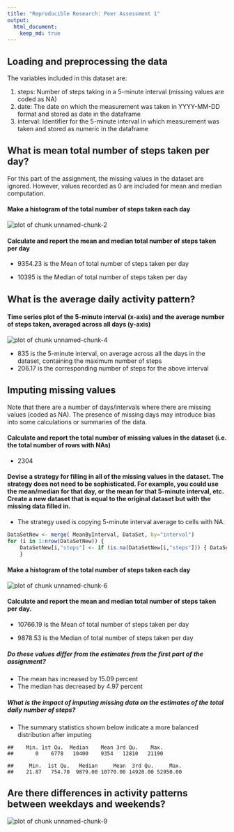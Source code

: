 ```yaml
---
title: "Reproducible Research: Peer Assessment 1"
output: 
  html_document:
    keep_md: true
---
```



## Loading and preprocessing the data

The variables included in this dataset are:

1. steps: Number of steps taking in a 5-minute interval (missing values are coded as NA)
2. date: The date on which the measurement was taken in YYYY-MM-DD format and stored as date in the dataframe
3. interval: Identifier for the 5-minute interval in which measurement was taken and stored as numeric in the dataframe




## What is mean total number of steps taken per day?

For this part of the assignment, the missing values in the dataset are ignored. However, values recorded as 0 are included for mean and median computation.

#### Make a histogram of the total number of steps taken each day

![plot of chunk unnamed-chunk-2](figure/unnamed-chunk-2-1.png) 

#### Calculate and report the mean and median total number of steps taken per day


- 9354.23 is the Mean of total number of steps taken per day

- 10395 is the Median of total number of steps taken per day

## What is the average daily activity pattern?

#### Time series plot of the 5-minute interval (x-axis) and the average number of steps taken, averaged across all days (y-axis)

![plot of chunk unnamed-chunk-4](figure/unnamed-chunk-4-1.png) 

- 835 is the 5-minute interval, on average across all the days in the dataset, containing the maximum number of steps
- 206.17 is the corresponding number of steps for the above interval

## Imputing missing values

Note that there are a number of days/intervals where there are missing values (coded as NA). The presence of missing days may introduce bias into some calculations or summaries of the data.

#### Calculate and report the total number of missing values in the dataset (i.e. the total number of rows with NAs)
- 2304 

#### Devise a strategy for filling in all of the missing values in the dataset. The strategy does not need to be sophisticated. For example, you could use the mean/median for that day, or the mean for that 5-minute interval, etc. Create a new dataset that is equal to the original dataset but with the missing data filled in.
- The strategy used is copying 5-minute interval average to cells with NA.


```r
DataSetNew <- merge( MeanByInterval, DataSet, by="interval")
for (i in 1:nrow(DataSetNew)) {
	DataSetNew[i,"steps"] <- if (is.na(DataSetNew[i,"steps"])) { DataSetNew[i,"stepsinterval"]} else {DataSetNew[i,"steps"]}
	}
```
#### Make a histogram of the total number of steps taken each day

![plot of chunk unnamed-chunk-6](figure/unnamed-chunk-6-1.png) 

#### Calculate and report the mean and median total number of steps taken per day. 


- 10766.19 is the Mean of total number of steps taken per day

- 9878.53 is the Median of total number of steps taken per day

##### Do these values differ from the estimates from the first part of the assignment? 
- The mean has increased by 15.09 percent
- The median has decreased by 4.97 percent

##### What is the impact of imputing missing data on the estimates of the total daily number of steps?
- The summary statistics shown below indicate a more balanced distribution after imputing


```
##    Min. 1st Qu.  Median    Mean 3rd Qu.    Max. 
##       0    6778   10400    9354   12810   21190
```

```
##     Min.  1st Qu.   Median     Mean  3rd Qu.     Max. 
##    21.87   754.70  9879.00 10770.00 14920.00 52950.00
```

## Are there differences in activity patterns between weekdays and weekends?

![plot of chunk unnamed-chunk-9](figure/unnamed-chunk-9-1.png) 

